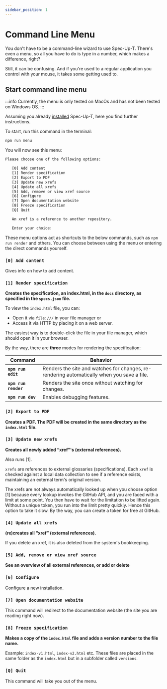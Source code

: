 ```yaml
---
sidebar_position: 1
---
```


# Command Line Menu

You don't have to be a command-line wizard to use Spec-Up-T. There's even a menu, so all you have to do is type in a number, which makes a difference, right?

Still, it can be confusing. And if you're used to a regular application you control with your mouse, it takes some getting used to.

## Start command line menu

:::info
Currently, the menu is only tested on MacOs and has not been tested on Windows OS.
:::

Assuming you already [installed](../getting-started/installation.md) Spec-Up-T, here you find further instructions.

To start, run this command in the terminal:

```bash
npm run menu
```

You will now see this menu:

```bash
Please choose one of the following options:

   [0] Add content
   [1] Render specification
   [2] Export to PDF
   [3] Update new xrefs
   [4] Update all xrefs
   [5] Add, remove or view xref source
   [6] Configure
   [7] Open documentation website
   [8] Freeze specification
   [Q] Quit

   An xref is a reference to another repository.

   Enter your choice:
```

These menu options act as shortcuts to the below commands, such as `npm run render` and others. You can choose between using the menu or entering the direct commands yourself.

### `[0] Add content`

Gives info on how to add content.

### `[1] Render specification`

**Creates the specification, an index.html, in the `docs` directory, as specified in the `specs.json` file.**

To view the `index.html` file, you can:

- Open it via `file:///` in your file manager or
- Access it via HTTP by placing it on a web server.

The easiest way is to double-click the file in your file manager, which should open it in your browser.

By the way, there are **three** modes for rendering the specification:

| Command | Behavior |
|---|---|
| **`npm run edit`** | Renders the site and watches for changes, re-rendering automatically when you save a file. |
| **`npm run render`** | Renders the site once without watching for changes. |
| **`npm run dev`** | Enables debugging features. |

### `[2] Export to PDF`

**Creates a PDF. The PDF will be created in the same directory as the `index.html` file.**

### `[3] Update new xrefs`

**Creates all newly added “xref”'s (external references).**

Also runs [1].

`xrefs` are references to external glossaries (specifications). Each `xref` is checked against a local data collection to see if a reference exists, maintaining an external term's original version.

The xrefs are not always automatically looked up when you choose option [1] because every lookup invokes the GitHub API, and you are faced with a limit at some point. You then have to wait for the limitation to be lifted again. Without a unique token, you run into the limit pretty quickly. Hence this option to take it slow. By the way, you can create a token for free at GitHub.

### `[4] Update all xrefs`

**(re)creates all “xref” (external references).**

If you delete an xref, it is also deleted from the system's bookkeeping.

### `[5] Add, remove or view xref source`

**See an overview of all external references, or add or delete**

### `[6] Configure`

Configure a new installation.

### `[7] Open documentation website`

This command will redirect to the documentation website (the site you are reading right now).

### `[8] Freeze specification`

**Makes a copy of the `index.html` file and adds a version number to the file name.**

Example: `index-v1.html`, `index-v2.html` etc. These files are placed in the same folder as the `index.html` but in a subfolder called `versions`.

### `[Q] Quit`

This command will take you out of the menu.
